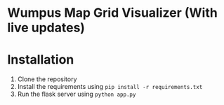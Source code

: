 # Wumpus Map Grid Visualizer (With live updates)

# Installation
1. Clone the repository
2. Install the requirements using `pip install -r requirements.txt`
3. Run the flask server using `python app.py`